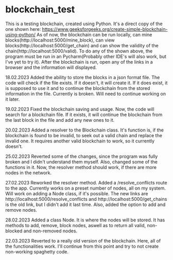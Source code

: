 # blockchain_test

This is a testing blockchain, created using Python. It's a direct copy of the one shown here: https://www.geeksforgeeks.org/create-simple-blockchain-using-python/
As of now, the blockchain can be run locally, can mine blocks(http://localhost:5000/mine_block), can view blocks(http://localhost:5000/get_chain) and can show the validity of the chain(http://localhost:5000/valid).
To do any of the shown above, the program must be run in an Pycharm(Probably other IDE's will also work, but I've yet to try it). After the blockchain is run, open any of the links in a browser and the information will displayed.

18.02.2023
Added the ability to store the blocks in a json format file. The code will check if the file exists. If it doesn't, it will create it. If it does exist, it is supposed to use it and to continue the blockchain from the stored information in the file. Currently is broken. Will need to continue working on it later.

19.02.2023
Fixed the blockchain saving and usage. Now, the code will search for a blockchain file. If it exists, it will continue the blockchain from the last block in the file and add any new ones to it.

20.02.2023
Added a resolver to the Blockchain class. It's function is, if the blockchain is found to be invalid, to seek out a valid chain and replace the invalid one. It requires another valid blockchain to work, so it currently doesn't.

25.02.2023
Reverted some of the changes, since the program was fully broken and I didn't understand them myself. Also, changed some of the functions in it. Now, the resolver method should work, if there are more nodes in the network.

27.02.2023
Reworked the resolver method. Added a /resolve_conflicts route to the app. Currently works on a preset number of nodes, all on my system. Will work on adding a Node class, if it's possible. The new links are http://localhost:5000/resolve_conflicts and http://localhost:5000/get_chains is the old link, but I didn't add it last time. Also, added the option to add and remove nodes.

28.02.2023
Added a class Node. It is where the nodes will be stored. It has methods to add, remove, block nodes, aswell as to return all valid, non-blocked and non-removed nodes.

22.03.2023
Reverted to a really old version of the blockchain. Here, all of the functionalities work. I'll continue from this point and try to not create non-working spaghetty code.
